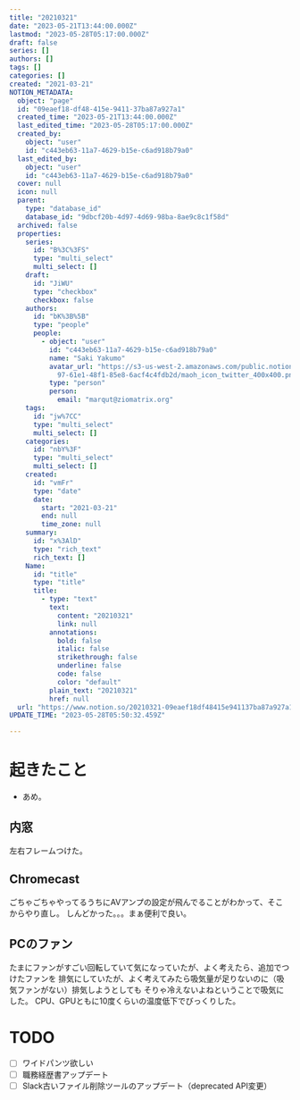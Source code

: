 ```yaml
---
title: "20210321"
date: "2023-05-21T13:44:00.000Z"
lastmod: "2023-05-28T05:17:00.000Z"
draft: false
series: []
authors: []
tags: []
categories: []
created: "2021-03-21"
NOTION_METADATA:
  object: "page"
  id: "09eaef18-df48-415e-9411-37ba87a927a1"
  created_time: "2023-05-21T13:44:00.000Z"
  last_edited_time: "2023-05-28T05:17:00.000Z"
  created_by:
    object: "user"
    id: "c443eb63-11a7-4629-b15e-c6ad918b79a0"
  last_edited_by:
    object: "user"
    id: "c443eb63-11a7-4629-b15e-c6ad918b79a0"
  cover: null
  icon: null
  parent:
    type: "database_id"
    database_id: "9dbcf20b-4d97-4d69-98ba-8ae9c8c1f58d"
  archived: false
  properties:
    series:
      id: "B%3C%3FS"
      type: "multi_select"
      multi_select: []
    draft:
      id: "JiWU"
      type: "checkbox"
      checkbox: false
    authors:
      id: "bK%3B%5B"
      type: "people"
      people:
        - object: "user"
          id: "c443eb63-11a7-4629-b15e-c6ad918b79a0"
          name: "Saki Yakumo"
          avatar_url: "https://s3-us-west-2.amazonaws.com/public.notion-static.com/3ad1c4\
            97-61e1-48f1-85e8-6acf4c4fdb2d/maoh_icon_twitter_400x400.png"
          type: "person"
          person:
            email: "marqut@ziomatrix.org"
    tags:
      id: "jw%7CC"
      type: "multi_select"
      multi_select: []
    categories:
      id: "nbY%3F"
      type: "multi_select"
      multi_select: []
    created:
      id: "vmFr"
      type: "date"
      date:
        start: "2021-03-21"
        end: null
        time_zone: null
    summary:
      id: "x%3AlD"
      type: "rich_text"
      rich_text: []
    Name:
      id: "title"
      type: "title"
      title:
        - type: "text"
          text:
            content: "20210321"
            link: null
          annotations:
            bold: false
            italic: false
            strikethrough: false
            underline: false
            code: false
            color: "default"
          plain_text: "20210321"
          href: null
  url: "https://www.notion.so/20210321-09eaef18df48415e941137ba87a927a1"
UPDATE_TIME: "2023-05-28T05:50:32.459Z"

---
```

<link rel="stylesheet" href="https://cdn.jsdelivr.net/npm/katex@0.16.2/dist/katex.min.css" integrity="sha384-bYdxxUwYipFNohQlHt0bjN/LCpueqWz13HufFEV1SUatKs1cm4L6fFgCi1jT643X" crossorigin="anonymous">


# 起きたこと

- あめ。

## 内窓


左右フレームつけた。


## Chromecast


ごちゃごちゃやってるうちにAVアンプの設定が飛んでることがわかって、そこからやり直し。 しんどかった。。。まぁ便利で良い。


## PCのファン


たまにファンがすごい回転していて気になっていたが、よく考えたら、追加でつけたファンを 排気にしていたが、よく考えてみたら吸気量が足りないのに（吸気ファンがない）排気しようとしても そりゃ冷えないよねということで吸気にした。 CPU、GPUともに10度くらいの温度低下でびっくりした。


# TODO

- [ ] ワイドパンツ欲しい
- [ ] 職務経歴書アップデート
- [ ] Slack古いファイル削除ツールのアップデート（deprecated API変更）
